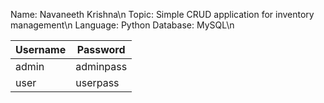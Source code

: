 Name: Navaneeth Krishna\n
Topic: Simple CRUD application for inventory management\n
Language: Python        Database: MySQL\n

| Username  | Password |
| ------------- | ------------- |
| admin  | adminpass  |
| user  | userpass  |
